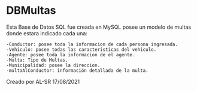 # DBMultas
Esta Base de Datos SQL fue creada en MySQL posee un modelo de multas donde estara indicado cada una:

    -Conductor: posee toda la informacion de cada persona ingresada.
    -Vehiculo: posee todas las caracteristicas del vehiculo.
    -Agente: posee toda la informacion de el agente.
    -Multa: Tipo de Multas.
    -Municipalidad: posee la direccion.
    -multaAlConductor: información detallada de la multa.


Creado por AL-SR 17/08/2021
